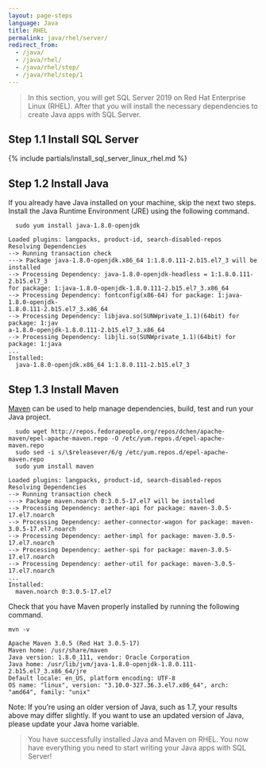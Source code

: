 ```yaml
---
layout: page-steps
language: Java
title: RHEL
permalink: java/rhel/server/
redirect_from:
  - /java/
  - /java/rhel/
  - /java/rhel/step/
  - /java/rhel/step/1
---
```


> In this section, you will get SQL Server 2019 on Red Hat Enterprise Linux (RHEL). After that you will install the necessary dependencies to create Java apps with SQL Server.

## Step 1.1 Install SQL Server

{% include partials/install_sql_server_linux_rhel.md %}

## Step 1.2 Install Java

If you already have Java installed on your machine, skip the next two steps. Install the Java Runtime Environment (JRE) using the following command.

```terminal
  sudo yum install java-1.8.0-openjdk
```

```results
Loaded plugins: langpacks, product-id, search-disabled-repos
Resolving Dependencies
--> Running transaction check
---> Package java-1.8.0-openjdk.x86_64 1:1.8.0.111-2.b15.el7_3 will be installed
--> Processing Dependency: java-1.8.0-openjdk-headless = 1:1.8.0.111-2.b15.el7_3
for package: 1:java-1.8.0-openjdk-1.8.0.111-2.b15.el7_3.x86_64
--> Processing Dependency: fontconfig(x86-64) for package: 1:java-1.8.0-openjdk-
1.8.0.111-2.b15.el7_3.x86_64
--> Processing Dependency: libjava.so(SUNWprivate_1.1)(64bit) for package: 1:jav
a-1.8.0-openjdk-1.8.0.111-2.b15.el7_3.x86_64
--> Processing Dependency: libjli.so(SUNWprivate_1.1)(64bit) for package: 1:java
...
Installed:
  java-1.8.0-openjdk.x86_64 1:1.8.0.111-2.b15.el7_3
```

## Step 1.3 Install Maven

[Maven](https://maven.apache.org/) can be used to help manage dependencies, build, test and run your Java project.

```terminal
  sudo wget http://repos.fedorapeople.org/repos/dchen/apache-maven/epel-apache-maven.repo -O /etc/yum.repos.d/epel-apache-maven.repo
  sudo sed -i s/\$releasever/6/g /etc/yum.repos.d/epel-apache-maven.repo
  sudo yum install maven
```

```results
Loaded plugins: langpacks, product-id, search-disabled-repos
Resolving Dependencies
--> Running transaction check
---> Package maven.noarch 0:3.0.5-17.el7 will be installed
--> Processing Dependency: aether-api for package: maven-3.0.5-17.el7.noarch
--> Processing Dependency: aether-connector-wagon for package: maven-3.0.5-17.el7.noarch
--> Processing Dependency: aether-impl for package: maven-3.0.5-17.el7.noarch
--> Processing Dependency: aether-spi for package: maven-3.0.5-17.el7.noarch
--> Processing Dependency: aether-util for package: maven-3.0.5-17.el7.noarch
...
Installed:
  maven.noarch 0:3.0.5-17.el7
```

Check that you have Maven properly installed by running the following command.

```terminal
mvn -v
```

```results
Apache Maven 3.0.5 (Red Hat 3.0.5-17)
Maven home: /usr/share/maven
Java version: 1.8.0_111, vendor: Oracle Corporation
Java home: /usr/lib/jvm/java-1.8.0-openjdk-1.8.0.111-2.b15.el7_3.x86_64/jre
Default locale: en_US, platform encoding: UTF-8
OS name: "linux", version: "3.10.0-327.36.3.el7.x86_64", arch: "amd64", family: "unix"
```

Note: If you're using an older version of Java, such as 1.7, your results above may differ slightly. If you want to use an updated version of Java, please update your Java home variable.

> You have successfully installed Java and Maven on RHEL. You now have everything you need to start writing your Java apps with SQL Server!
